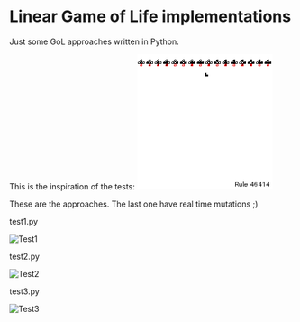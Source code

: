 # Linear Game of Life implementations

Just some GoL approaches written in Python.

This is the inspiration of the tests:
![Inspiration](https://raw.githubusercontent.com/pablogs9/Linear-Game-of-Life/master/inspiration.gif)

These are the approaches. The last one have real time mutations ;)

test1.py

![Test1](https://raw.githubusercontent.com/pablogs9/Linear-Game-of-Life/master/test1.gif)

test2.py

![Test2](https://raw.githubusercontent.com/pablogs9/Linear-Game-of-Life/master/test2.gif)

test3.py

![Test3](https://raw.githubusercontent.com/pablogs9/Linear-Game-of-Life/master/test3.gif)
